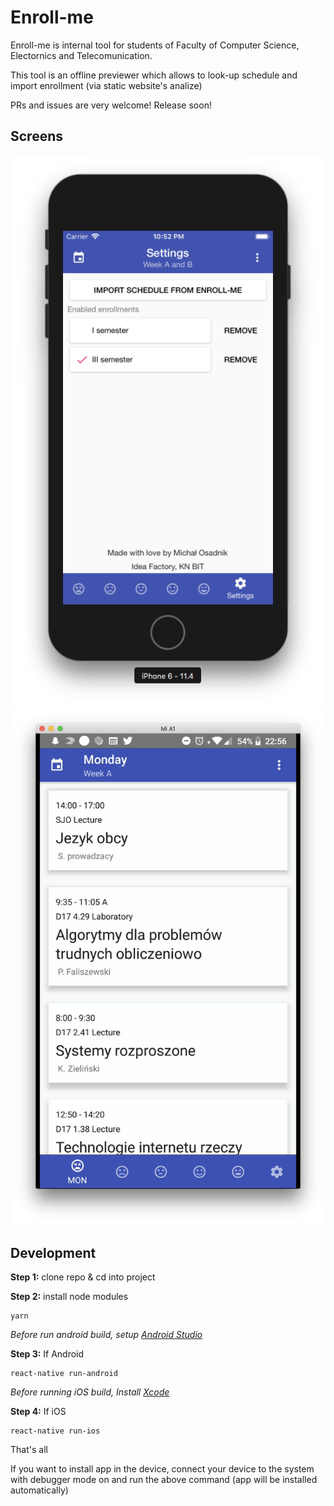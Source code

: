 # Enroll-me
Enroll-me is internal tool for students of Faculty of Computer Science, Electornics and Telecomunication. 

This tool is an offline previewer which allows to look-up schedule and import enrollment (via static website's analize)

PRs and issues are very welcome! 
Release soon!

## Screens

![](./readme-assets/iOSscreen.png)
![](./readme-assets/androidscreen.png)

## Development

**Step 1:** clone repo & cd into project

**Step 2:** install node modules

```
yarn
```

*Before run android build, setup [Android Studio](https://facebook.github.io/react-native/docs/android-setup.html)*

**Step 3:** If Android

```
react-native run-android
```

*Before running iOS build, Install [Xcode](https://developer.apple.com/xcode/download/)*

**Step 4:** If iOS

```
react-native run-ios
```

That's all

If you want to install app in the device, connect your device to the system with debugger mode on and run the above command (app will be installed automatically)
